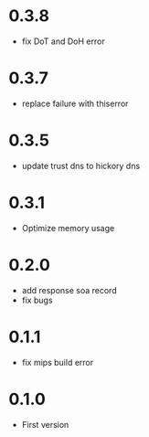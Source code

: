 # 0.3.8

- fix DoT and DoH error

# 0.3.7

- replace failure with thiserror

# 0.3.5

- update trust dns to hickory dns

# 0.3.1

- Optimize memory usage

# 0.2.0

- add response soa record
- fix bugs

# 0.1.1

- fix mips build error

# 0.1.0

- First version
